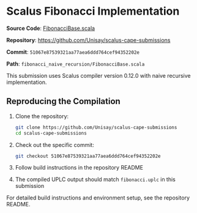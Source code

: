 # Scalus Fibonacci Implementation

**Source Code**: [FibonacciBase.scala](https://github.com/Unisay/scalus-cape-submissions/blob/51067e87539321aa77aea6ddd764cef94352202e/fibonacci_naive_recursion/FibonacciBase.scala)

**Repository**: <https://github.com/Unisay/scalus-cape-submissions>

**Commit**: `51067e87539321aa77aea6ddd764cef94352202e`

**Path**: `fibonacci_naive_recursion/FibonacciBase.scala`

This submission uses Scalus compiler version 0.12.0 with naive recursive implementation.

## Reproducing the Compilation

1. Clone the repository:

   ```bash
   git clone https://github.com/Unisay/scalus-cape-submissions
   cd scalus-cape-submissions
   ```

2. Check out the specific commit:

   ```bash
   git checkout 51067e87539321aa77aea6ddd764cef94352202e
   ```

3. Follow build instructions in the repository README

4. The compiled UPLC output should match `fibonacci.uplc` in this submission

For detailed build instructions and environment setup, see the repository README.

